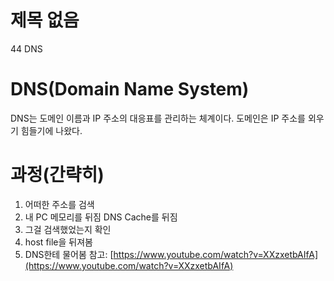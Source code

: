 # 제목 없음

44 DNS

# DNS(Domain Name System)

DNS는 도메인 이름과 IP 주소의 대응표를 관리하는 체계이다. 도메인은 IP 주소를 외우기 힘들기에 나왔다.

# 과정(간략히)

1. 어떠한 주소를 검색
2. 내 PC 메모리를 뒤짐 DNS Cache를 뒤짐
3. 그걸 검색했었는지 확인
4. host file을 뒤져봄
5. DNS한테 물어봄
참고: [https://www.youtube.com/watch?v=XXzxetbAIfA](https://www.youtube.com/watch?v=XXzxetbAIfA)